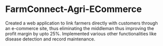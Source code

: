 # FarmConnect-Agri-ECommerce
Created a web application to link farmers directly with customers through an e-commerce site, thus eliminating the middleman thus improving the profit margin by upto 25%. Implemented various other functionalities like disease detection and record maintenance.
